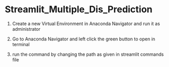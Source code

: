 # Streamlit_Multiple_Dis_Prediction

1) Create a new Virtual Environment in Anaconda Navigator and run it as administrator


2) Go to Anaconda Navigator and left click the green button to open in terminal


3) run the command by changing the path as given in streamlit commands file
